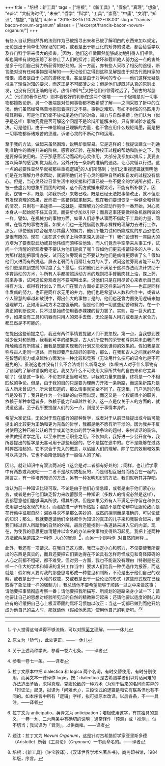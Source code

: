 +++
title = "培根：新工具"
tags = ["培根", "《新工具》", "假象", "真理", "想象", "epic", "大航海时代", "未来", "哲学", "科学", "工具", "崇高", "中庸", "文明", "知识", "螺旋", "智慧"]
date = "2015-08-15T10:26:12+08:00"
slug = "francis-bacon-novum-organum"
aliases = ["/excerpt/francis-bacon-novum-organum/"]
+++

有些人自认把自然界的法则作为已被搜寻出来和已被了解明白的东西来加以规定，无论是出于简单化的保证的口吻，或者是出于职业化的矫饰的说法，都会给哲学以及各门科学带来很大的损害。[^1]因为，他们这样做固然能够成功地引得人们相信，却也同样有效地压熄了和停止了人们的探讨；而破坏和截断他人努力这一点的害处是多于他们自己努力所获得的好处的。另一方面，亦有些人采取了相反的途径，断言绝对没有任何事物是可解的——无论他们之得到这种见解是由于对古代诡辩家的憎恨，或者是由于心灵的游移无准，甚至是由于对学问的专心——他们这样无疑是推进了理性对知的要求，而这正是不可鄙薄之处；但是他们却既非从真的原则出发，也没有归到正确的结论，热情和娇气[^2]又把他们带领得过远了。[^3]较古的希腊人[^4]（他们的著作已轶）则本着较好的判断在这两个极端——一个极端是对一切事物都擅敢论断，另一个极端是对任何事物都不敢希望了解——之间采取了折中的立场。他们虽然经常痛苦地抱怨着探讨之不易，事物之难知，有如不耐性的马匹用力咬其衔铁，可是他们仍毫不放松尾追他们的对象，竭力与自然相搏；他们认为（似乎是这样）事物究竟是否可解这个问题不是论辩所能解决的，只有靠试验才能解决。可是他们，由于一味信赖自己理解的力量，也不曾应用什么规矩绳墨，而是把一切事物都诉诸艰苦的思维，诉诸心灵的不断动作和运用。

至于我的方法，做起来虽然困难，说明却很容易。它是这样的：我提议建立一列通到准确性的循序升进的阶梯。感官的证验，在某种校正过程的帮助和防护之下，我是要保留使用的。至于那感官活动而起的心灵作用，大部分我都加以排斥；我要直接以简单的感官知觉为起点，另外开拓一条新的准确的通路，让心灵循以行进。这一点的必要性显然早就被那些重视逻辑[^5]的人们所感到；他们之重视逻辑就表明他们是在为理解力寻求帮助，就表明他们对于心灵的那种自然的和自发的过程没有信心。但是，当心灵经过日常生活中的交接和行事已被一些不健全的学说所占据，已被一些虚妄的想象所围困的时候，这个药方就嫌来得太迟，不能有所补救了。因此，逻辑一术，既是（如我所说）来救已晚，既是已经无法把事情改正，就不但没有发现真理的效果，反而把一些错误固定起来。现在我们要想恢复一种健全和健康的情况，只剩有一条途径——这就是，把理解力的全部动作另作一番开始，对心灵本身从一起始就不任其自流，而要步步加以引导；而且这事还要做得象机器所做的一样。譬如，在机械力的事物方面，如果人们赤手从事而不借助于工具的力量，同样，在智力的事物方面，如果人们也一无凭借而仅靠赤裸裸的理解力去进行工作，那么，纵使他们联合起来尽其最大的努力，他们所能力试和所能成就的东西恐怕总是很有限的。现在（且在这个例子上稍停来深入透视一下）我们设想有一座巨大的方塔为了要表彰武功或其他伟绩而须移往他处，而人们竟赤手空拳来从事工作，试问一个清醒的旁观者要不要认为他们是疯了呢？假如他们更去招请较多的人手，以为那样就能把事情办妥，试问这位旁观者岂不要认为他们是疯得更厉害了么？假如他们又进而有所挑选，屏去老弱而专用精壮有力的人手，试问这位旁观者能不认为他们更是疯到空前的程度了么？最后，假如他们还不满足于这种办法而决计求助于体育运动的方术，叫所有人手都按照运动方术的规则把手臂筋肉抹上油，搽上药，前来办事，试问这位旁观者岂不要喊叫出来，说他们只是在用尽苦心来表示自己疯得有方法、疯得有计划么？而人们在智力方面亦正是这样来进行的——也正是同样作发疯的努力，也正是同样求无用的并力。他们也是希望从人数和合作中，或者从个人智慧的卓越和敏锐中，得出伟大的事物；是的，他们也还曾力图使用逻辑来加强理解力，正如用运动方术之加强筋肉。但是他们的一切这些勤苦和努力，在一个真正的判断说来，只不过是始终使用着赤裸裸的智力罢了。实则，每一巨大的工作，如果没有工具和机器而只用人的双手去做，无论是每人用力或者是大家合力，都显然是不可能的。

在提出这些前提之后，我还有两件事情要提醒人们不要忽视。第一点，当我想到要减少反对和愤慨，我看到可幸的结果是，古人们所应有的荣誉和尊崇并未由我而有所触动或有所降减；而我是既能实现我的计划又能收到谦抑的效果的。假如我是宣称与古人走同一道路，而我却要产出较好的事物，那么，在我和古人之间就必然会在智慧的能力或卓越性方面发生一种比较和竞赛（无论用什么技巧的词令也是不可避免的）。虽说这也并没有什么不合法或什么新奇之处（如果古人对于什么事物有了错误的了解和错误的论定，我又为什么不可使用大家所共有的自由来和它立异呢？）但是这一争论，不论怎样正当和可恕，以我的力量来自量，终将是一个不相匹敌的争论。但是，由于我的目的只是要为理解力开拓一条新路，而这条新路乃是古人所未曾试行、所未曾知道的，那么情事就完全不同了。在这里，门户派别的热气是没有了；我只是作为一个指路的向导而出现，而这又是一个权威很小的职务，依赖于某种幸运者多，依赖于能力和卓越性者少。这一点是仅关于人的方面的，就说道这里。至于我所要提醒人们的另一点，则是关于事情本身的。

希望大家记住，无论对于现在盛行的那种哲学，或者对于从前已经提出或今后可能提出的比较更为正确和更为完备的哲学，我都是绝不愿有所干涉的。因为我并不反对使用这种已被公认的哲学或其他类似的哲学来供争论的题材，来供谈话的装饰，来供教授讲学之用，以至来供生活职业之用。不仅如此，我好进一步公开宣布，我所要提出的哲学是无甚可用于那些用途的。它不是摆在途中的。它不是能够在过路时猝然拾起的。它不求合于先入的概念，以谄媚人们的理解。除了它的效用和效果可以共见外，它也不会降低到适于一般俗人的了解。

因此，就让知识中有双流两派吧（这会是对二者都有好处的）；同样，也让哲学家中有两族或两支吧——二者不是敌对或相反的，而是借相互服务而结合在一起的。简言之，有一种培养知识的方法，另有一种发明知识的方法，我们就听其并存吧。

谁认为前一种知识比较可取，不论是由于他们心情急躁，或者是由于他们萦心业务，或者是由于他们缺乏智力来收蓄那另一种知识（多数人的情况必然是这样），我都愿意他们能够满其所欲，得其所求。但是如果另外有人不满足于停留在和仅仅使用那已经发现的知识，而渴欲进一步有所钻掘；渴欲不是在论辩中征服论敌而是在行动中征服自然；渴欲寻求不是那么美妙的、或然的揣测而是准确的、可以论证的知识；那么，我就要邀请他们全体都作为知识的真正的儿子来和我联合起来，使我们经过罪人所踏到的自然的外院，最后还能找到一条道路来进入它的内室。现在，为使我的意思更加清楚并以命名的办法来使事物变得熟习起见，我把上述两种方法或两条道路之一叫作..人心的冒测..[^6]，而另一个则叫作..对自然的解释..。

此外，我还有一项请求。在我自己这方面，我已决定小心和努力，不仅要使我所提出的东西是真实的，而且还要把它们表达得在不论具有怎样奇怪成见和奇怪障碍的人心之前都不粗硬，都不难受。但对另一方面，我也不能说没有理由（特别是在这样一个伟大的学术和知识的复兴工作当中）要求人们给我一种优遇作为报答，而这就是：假如有人要对我的那些思考形成一种意见和判断，不论是出于他们自己的观察，或者是出于一大堆的权威，又或者是出于一些论证的形式（这些形式现在已经取得了象法律一样的强制力），我总请他不要希望能够于顺路一过之中来做这事；请他要把事情彻底考察一番；请他要把我所描写、所规划的道路亲身小试一下；请他要让自己的思想对经验所见证的自然的精微熟习起来；还请他要以适度的耐心和应有的迟缓把自己心上根深蒂固的腐坏习惯加以改正：当这一切都已做到而他开始成为他自己的主人时，那就请他（假如他愿意）使用他自己的判断吧。[^7][^8]

---

[^1]: 个人觉得这句译得不够流畅，可以对照[英文](https://www.gutenberg.org/files/45988/45988-h/45988-h.htm#Preface)理解。——一休儿
[^2]: 原文为「矫气」，此处更正。——一休儿
[^3]: 关于上述两种学派，参看一卷六七条。——译者
[^4]: 参看一卷七一条。——译者
[^5]: 拉丁文原本中把 dialectica 和 logica 两个名词，有时交替使用，有时分别使用，而英文本一律译作 logie。按：dialectica 是古希腊学者们以对话问难的办法追出矛盾，求得真理，克服论敌的一种方术（为别于后来的名同而实异的「辩证法」起见，拟译为「问难术」），三段论式的逻辑是和它有联系但也有不同的。如本序言中所有「逻辑」字样，拟可据原本改译。以后各条，不一一具注。——译者
[^6]: 拉丁文为 anticipatio，英译文为 anticipation；培根使用这字，有其独具的意义，一卷一九、二六两条中有确切的说明；通常译作「预测」或「推测」，似不切当；我试译为「冒测」，以供商榷。——译者
[^7]: 题注：拉丁文为 *Novum Organum*，这是针对古希腊哲学家亚里斯多德（Aristotle）所著《工具论》（*Organum*）一书而命名的。——译者
[^8]: 培根：《新工具》（许宝骙译），《汉译世界学术名著丛书》，商务印书馆，1984 年版，序言。
